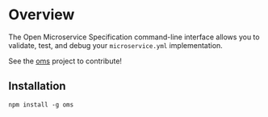 # Overview

The Open Microservice Specification command-line interface allows you to
validate, test, and debug your `microservice.yml` implementation.

See the [oms](https://github.com/microservices/oms/tree/master/packages/oms)
project to contribute!

## Installation

`npm install -g oms`
